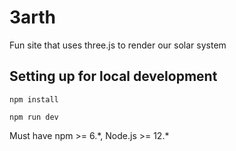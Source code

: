 # 3arth

Fun site that uses three.js to render our solar system

## Setting up for local development

`npm install`

`npm run dev`

Must have npm >= 6.\*, Node.js >= 12.\*